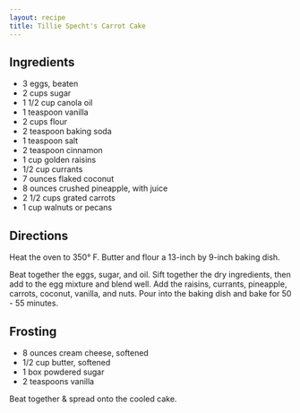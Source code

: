 ```yaml
---
layout: recipe
title: Tillie Specht's Carrot Cake
---
```


## Ingredients

* 3 eggs, beaten
* 2 cups sugar
* 1 1/2 cup canola oil
* 1 teaspoon vanilla
* 2 cups flour
* 2 teaspoon baking soda
* 1 teaspoon salt
* 2 teaspoon cinnamon
* 1 cup golden raisins
* 1/2 cup currants
* 7 ounces flaked coconut
* 8 ounces crushed pineapple, with juice
* 2 1/2 cups grated carrots
* 1 cup walnuts or pecans

## Directions



Heat the oven to 350° F. Butter and flour a 13-inch by 9-inch baking
dish.

Beat together the eggs, sugar, and oil. Sift together the dry
ingredients, then add to the egg mixture and blend well. Add the
raisins, currants, pineapple, carrots, coconut, vanilla, and nuts. Pour
into the baking dish and bake for 50 - 55 minutes.

## Frosting

* 8 ounces cream cheese, softened
* 1/2 cup butter, softened
* 1 box powdered sugar
* 2 teaspoons vanilla

Beat together & spread onto the cooled cake.
